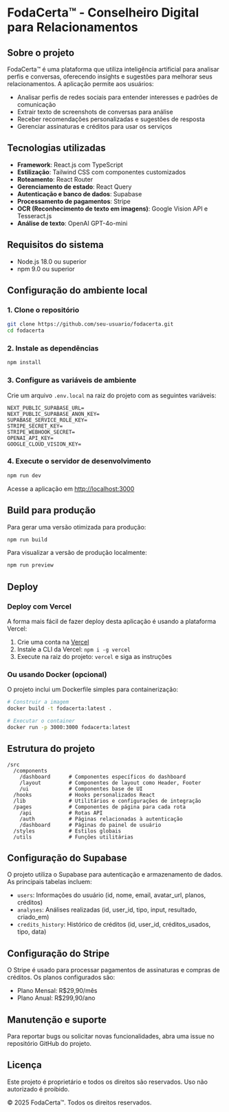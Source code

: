 
# FodaCerta™ - Conselheiro Digital para Relacionamentos

## Sobre o projeto

FodaCerta™ é uma plataforma que utiliza inteligência artificial para analisar perfis e conversas, oferecendo insights e sugestões para melhorar seus relacionamentos. A aplicação permite aos usuários:

- Analisar perfis de redes sociais para entender interesses e padrões de comunicação
- Extrair texto de screenshots de conversas para análise
- Receber recomendações personalizadas e sugestões de resposta
- Gerenciar assinaturas e créditos para usar os serviços

## Tecnologias utilizadas

- **Framework**: React.js com TypeScript
- **Estilização**: Tailwind CSS com componentes customizados
- **Roteamento**: React Router
- **Gerenciamento de estado**: React Query
- **Autenticação e banco de dados**: Supabase
- **Processamento de pagamentos**: Stripe
- **OCR (Reconhecimento de texto em imagens)**: Google Vision API e Tesseract.js
- **Análise de texto**: OpenAI GPT-4o-mini

## Requisitos do sistema

- Node.js 18.0 ou superior
- npm 9.0 ou superior

## Configuração do ambiente local

### 1. Clone o repositório

```bash
git clone https://github.com/seu-usuario/fodacerta.git
cd fodacerta
```

### 2. Instale as dependências

```bash
npm install
```

### 3. Configure as variáveis de ambiente

Crie um arquivo `.env.local` na raiz do projeto com as seguintes variáveis:

```
NEXT_PUBLIC_SUPABASE_URL=
NEXT_PUBLIC_SUPABASE_ANON_KEY=
SUPABASE_SERVICE_ROLE_KEY=
STRIPE_SECRET_KEY=
STRIPE_WEBHOOK_SECRET=
OPENAI_API_KEY=
GOOGLE_CLOUD_VISION_KEY=
```

### 4. Execute o servidor de desenvolvimento

```bash
npm run dev
```

Acesse a aplicação em [http://localhost:3000](http://localhost:3000)

## Build para produção

Para gerar uma versão otimizada para produção:

```bash
npm run build
```

Para visualizar a versão de produção localmente:

```bash
npm run preview
```

## Deploy

### Deploy com Vercel

A forma mais fácil de fazer deploy desta aplicação é usando a plataforma Vercel:

1. Crie uma conta na [Vercel](https://vercel.com)
2. Instale a CLI da Vercel: `npm i -g vercel`
3. Execute na raiz do projeto: `vercel` e siga as instruções

### Ou usando Docker (opcional)

O projeto inclui um Dockerfile simples para containerização:

```bash
# Construir a imagem
docker build -t fodacerta:latest .

# Executar o container
docker run -p 3000:3000 fodacerta:latest
```

## Estrutura do projeto

```
/src
  /components
    /dashboard      # Componentes específicos do dashboard
    /layout         # Componentes de layout como Header, Footer
    /ui             # Componentes base de UI
  /hooks            # Hooks personalizados React
  /lib              # Utilitários e configurações de integração
  /pages            # Componentes de página para cada rota
    /api            # Rotas API
    /auth           # Páginas relacionadas à autenticação
    /dashboard      # Páginas do painel de usuário
  /styles           # Estilos globais
  /utils            # Funções utilitárias
```

## Configuração do Supabase

O projeto utiliza o Supabase para autenticação e armazenamento de dados. As principais tabelas incluem:

- `users`: Informações do usuário (id, nome, email, avatar_url, planos, créditos)
- `analyses`: Análises realizadas (id, user_id, tipo, input, resultado, criado_em)
- `credits_history`: Histórico de créditos (id, user_id, créditos_usados, tipo, data)

## Configuração do Stripe

O Stripe é usado para processar pagamentos de assinaturas e compras de créditos. Os planos configurados são:

- Plano Mensal: R$29,90/mês
- Plano Anual: R$299,90/ano

## Manutenção e suporte

Para reportar bugs ou solicitar novas funcionalidades, abra uma issue no repositório GitHub do projeto.

## Licença

Este projeto é proprietário e todos os direitos são reservados. Uso não autorizado é proibido.

© 2025 FodaCerta™. Todos os direitos reservados.
